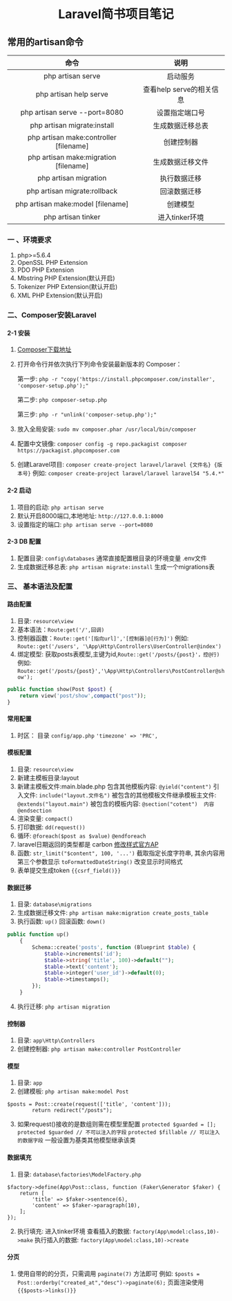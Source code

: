 # <p align="center">Laravel简书项目笔记</p>

## 常用的artisan命令

| 命令                                    |    说明                 |
| :-----:                                |  :------:               |
| php artisan serve                      |  启动服务                |
| php artisan help serve                 |  查看help serve的相关信息 |
| php artisan serve --port=8080          |  设置指定端口号           |
| php artisan migrate:install            |  生成数据迁移总表         |
| php artisan make:controller [filename] |  创建控制器              |
| php artisan make:migration [filename]  |  生成数据迁移文件         |
| php artisan migration                  |  执行数据迁移            |
| php artisan migrate:rollback           |  回滚数据迁移            |
| php artisan make:model [filename]      |  创建模型               |
| php artisan tinker                     |  进入tinker环境         |

### 一 、环境要求

1. php>=5.6.4
2. OpenSSL PHP Extension
3. PDO PHP Extension
4. Mbstring PHP Extension(默认开启)
5. Tokenizer PHP Extension(默认开启)
6. XML PHP Extension(默认开启)

### 二、Composer安装Laravel

#### 2-1 安装
1. [Composer下载地址](https://pkg.phpcomposer.com/)
2. 打开命令行并依次执行下列命令安装最新版本的 Composer：

	第一步: `php -r "copy('https://install.phpcomposer.com/installer', 'composer-setup.php');"`
	
	第二步: `php composer-setup.php`
	
	第三步: `php -r "unlink('composer-setup.php');"`
3. 放入全局安装:
    `sudo mv composer.phar /usr/local/bin/composer`
4. 配置中文镜像:
	`composer config -g repo.packagist composer https://packagist.phpcomposer.com`
5. 创建Laravel项目:
	`composer create-project laravel/laravel {文件名} {版本号}`
	例如:    `composer create-project laravel/laravel laravel54 "5.4.*"`

#### 2-2 启动
1. 项目的启动: `php artisan serve`
2. 默认开启8000端口,本地地址: `http://127.0.0.1:8000`
3. 设置指定的端口: `php artisan serve --port=8080`

#### 2-3 DB 配置
1. 配置目录: `config\databases` 通常直接配置根目录的环境变量 .env文件
2. 生成数据迁移总表: `php artisan migrate:install` 生成一个migrations表

### 三、 基本语法及配置

#### 路由配置
1. 目录: `resource\view`
2. 基本语法：`Route:get('/',回调)`
3. 控制器函数：`Route::get('[指向url]','[控制器]@[行为]')`
	 例如: `Route::get('/users', '\App\Http\Controllers\UserController@index')`
4. 绑定模型: 获取posts表模型,主键为id,`Route::get('/posts/{post}'，控@行)`
	例如:  `Route::get('/posts/{post}','\App\Http\Controllers\PostController@show');`


```php
public function show(Post $post) {
    return view('post/show',compact("post"));
}
```

#### 常用配置
1. 时区： 目录 `config/app.php`  `'timezone' => 'PRC',`

#### 模板配置
1. 目录: `resource\view`
2. 新建主模板目录:layout
3. 新建主模板文件:main.blade.php
	包含其他模板内容: `@yield("content")`
	引入文件: `include("layout.文件名")`
	被包含的其他模板文件继承模板主文件: `@extends("layout.main")`
	被包含的模板内容: `@section("cotent")  内容  @endsection`
4. 渲染变量: `compact()`
5. 打印数据: `dd(request())`
6. 循环: `@foreach($post as $value)`  `@endforeach`
7. laravel日期返回的类型都是 carbon [修改样式官方AP](https://carbon.nesbot.com/docs/)
8. 函数: 
	`str_limit("$content", 100, '...')` 截取指定长度字符串, 其余内容用第三个参数显示
	`toFormattedDateString()` 改变显示时间格式
9. 表单提交生成token `{{csrf_field()}}`
#### 数据迁移
1. 目录: `database\migrations`
2. 生成数据迁移文件: `php artisan make:migration create_posts_table`
3. 执行函数: `up()`  回滚函数: `down()`
	
```php
public function up()
    {
        Schema::create('posts', function (Blueprint $table) {
            $table->increments('id');
            $table->string('title', 100)->default("");
            $table->text('content');
            $table->integer('user_id')->default(0);
            $table->timestamps();
        });
    }
```

4. 执行迁移: `php artisan migration`

#### 控制器
1. 目录: `app\Http\Controllers`
2. 创建控制器: `php artisan make:controller PostController`

#### 模型
1. 目录: `app`
2. 创建模板: `php artisan make:model Post`

```
$posts = Post::create(request(['title', 'content']));
        return redirect("/posts");
```

3. 如果request()接收的是数组则需在模型里配置 `protected $guarded = [];`
	`protected $guarded // 不可以注入的字段`
	`protected $fillable // 可以注入的数据字段`
	一般设置为基类其他模型继承该类
#### 数据填充
1. 目录: `database\factories\ModelFactory.php`

```
$factory->define(App\Post::class, function (Faker\Generator $faker) {
    return [
        'title' => $faker->sentence(6),
        'content' => $faker->paragraph(10),
    ];
});
```

2. 执行填充: 进入tinker环境 
	查看插入的数据: `factory(App\model:class,10)->make`
	执行插入的数据: `factory(App\model:class,10)->create`

#### 分页
1. 使用自带的的分页，只需调用 `paginate(7)` 方法即可 例如: `$posts = Post::orderby("created_at","desc")->paginate(6);` 页面渲染使用 `{{$posts->links()}}`

